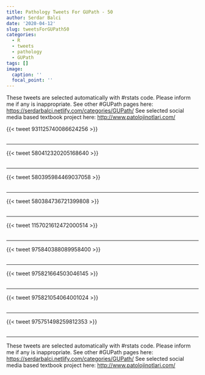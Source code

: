 ```yaml
---
title: Pathology Tweets For GUPath - 50
author: Serdar Balci
date: '2020-04-12'
slug: tweetsForGUPath50
categories:
  - R
  - tweets
  - pathology
  - GUPath
tags: []
image:
  caption: ''
  focal_point: ''
---
```



These tweets are selected automatically with #rstats code. Please inform me if any is inappropriate.
See other #GUPath pages here: https://serdarbalci.netlify.com/categories/GUPath/ 
See selected social media based textbook project here: http://www.patolojinotlari.com/

{{< tweet 931125740086624256 >}}
<br>
<br>
<hr>
{{< tweet 580412320205168640 >}}
<br>
<br>
<hr>
{{< tweet 580395984469037058 >}}
<br>
<br>
<hr>
{{< tweet 580384736721399808 >}}
<br>
<br>
<hr>
{{< tweet 1157021612472000514 >}}
<br>
<br>
<hr>
{{< tweet 975840388089958400 >}}
<br>
<br>
<hr>
{{< tweet 975821664503046145 >}}
<br>
<br>
<hr>
{{< tweet 975821054064001024 >}}
<br>
<br>
<hr>
{{< tweet 975751498259812353 >}}
<br>
<br>
<hr>


These tweets are selected automatically with #rstats code. Please inform me if any is inappropriate.
See other #GUPath pages here: https://serdarbalci.netlify.com/categories/GUPath/ 
See selected social media based textbook project here: http://www.patolojinotlari.com/
